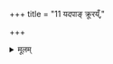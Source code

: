+++
title = "11 यदपाङ् क्रूरय्ँ,"

+++


<details><summary>मूलम्</summary>

यद॒पाङ् क्रू॒रय्ँ यद् अ॑मे॒द्ध्यय्ँ  यद् अ॑शा॒न्तन् तद् अप॑गच्छतात् ।
</details>